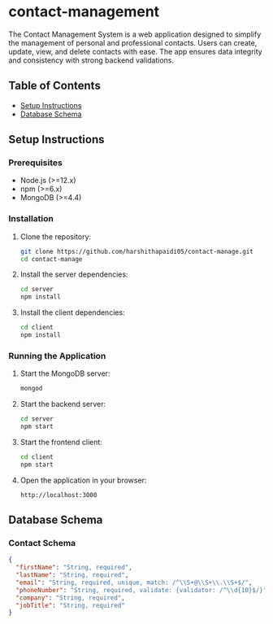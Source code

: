 # contact-management
The Contact Management System is a web application designed to simplify the management of personal and professional contacts. Users can create, update, view, and delete contacts with ease. The app ensures data integrity and consistency with strong backend validations.

## Table of Contents

- [Setup Instructions](#setup-instructions)
- [Database Schema](#database-schema)

## Setup Instructions

### Prerequisites

- Node.js (>=12.x)
- npm (>=6.x)
- MongoDB (>=4.4)

### Installation

1. Clone the repository:
    ```bash
    git clone https://github.com/harshithapaidi05/contact-manage.git
    cd contact-manage
    ```

2. Install the server dependencies:
    ```bash
    cd server
    npm install
    ```

3. Install the client dependencies:
    ```bash
    cd client
    npm install
    ```

### Running the Application

1. Start the MongoDB server:
    ```bash
    mongod
    ```

2. Start the backend server:
    ```bash
    cd server
    npm start
    ```

3. Start the frontend client:
    ```bash
    cd client
    npm start
    ```

4. Open the application in your browser:
    ```plaintext
    http://localhost:3000
    ```

## Database Schema

### Contact Schema

```json
{
  "firstName": "String, required",
  "lastName": "String, required",
  "email": "String, required, unique, match: /^\\S+@\\S+\\.\\S+$/",
  "phoneNumber": "String, required, validate: {validator: /^\\d{10}$/}",
  "company": "String, required",
  "jobTitle": "String, required"
}
